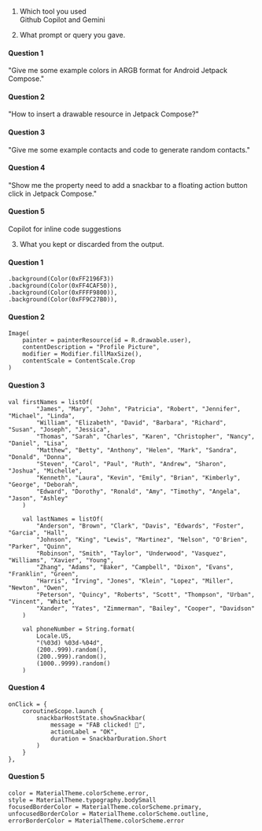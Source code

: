 1. Which tool you used   
   Github Copilot and Gemini

2. What prompt or query you gave.
#### Question 1
"Give me some example colors in ARGB format for Android Jetpack Compose."

#### Question 2
"How to insert a drawable resource in Jetpack Compose?"

#### Question 3
"Give me some example contacts and code to generate random contacts."

#### Question 4
"Show me the property need to add a snackbar to a floating action button click in Jetpack Compose."

#### Question 5
Copilot for inline code suggestions


3. What you kept or discarded from the output.

#### Question 1
```agsl
.background(Color(0xFF2196F3))
.background(Color(0xFF4CAF50)),
.background(Color(0xFFFF9800)),
.background(Color(0xFF9C27B0)),

```

#### Question 2
```agsl
Image(
    painter = painterResource(id = R.drawable.user),
    contentDescription = "Profile Picture",
    modifier = Modifier.fillMaxSize(),
    contentScale = ContentScale.Crop
)
```

#### Question 3
```agsl
val firstNames = listOf(
        "James", "Mary", "John", "Patricia", "Robert", "Jennifer", "Michael", "Linda",
        "William", "Elizabeth", "David", "Barbara", "Richard", "Susan", "Joseph", "Jessica",
        "Thomas", "Sarah", "Charles", "Karen", "Christopher", "Nancy", "Daniel", "Lisa",
        "Matthew", "Betty", "Anthony", "Helen", "Mark", "Sandra", "Donald", "Donna",
        "Steven", "Carol", "Paul", "Ruth", "Andrew", "Sharon", "Joshua", "Michelle",
        "Kenneth", "Laura", "Kevin", "Emily", "Brian", "Kimberly", "George", "Deborah",
        "Edward", "Dorothy", "Ronald", "Amy", "Timothy", "Angela", "Jason", "Ashley"
    )

    val lastNames = listOf(
        "Anderson", "Brown", "Clark", "Davis", "Edwards", "Foster", "Garcia", "Hall",
        "Johnson", "King", "Lewis", "Martinez", "Nelson", "O'Brien", "Parker", "Quinn",
        "Robinson", "Smith", "Taylor", "Underwood", "Vasquez", "Williams", "Xavier", "Young",
        "Zhang", "Adams", "Baker", "Campbell", "Dixon", "Evans", "Franklin", "Green",
        "Harris", "Irving", "Jones", "Klein", "Lopez", "Miller", "Newton", "Owen",
        "Peterson", "Quincy", "Roberts", "Scott", "Thompson", "Urban", "Vincent", "White",
        "Xander", "Yates", "Zimmerman", "Bailey", "Cooper", "Davidson"
    )
    
    val phoneNumber = String.format(
        Locale.US,
        "(%03d) %03d-%04d",
        (200..999).random(),
        (200..999).random(),
        (1000..9999).random()
    )
```

#### Question 4
```agsl
onClick = {
    coroutineScope.launch {
        snackbarHostState.showSnackbar(
            message = "FAB clicked! 🎉",
            actionLabel = "OK",
            duration = SnackbarDuration.Short
        )
    }
},
```


#### Question 5
```agsl
color = MaterialTheme.colorScheme.error,
style = MaterialTheme.typography.bodySmall
focusedBorderColor = MaterialTheme.colorScheme.primary,
unfocusedBorderColor = MaterialTheme.colorScheme.outline,
errorBorderColor = MaterialTheme.colorScheme.error

```